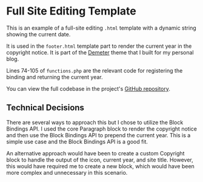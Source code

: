 # Full Site Editing Template

This is an example of a full-site editing `.html` template with a dynamic string showing the current date.

It is used in the `footer.html` template part to render the current year in the copyright notice. It is part of the [Demeter](https://github.com/danielwrobert/demeter) theme that I built for my personal blog.

Lines 74-105 of `functions.php` are the relevant code for registering the binding and returning the current year.

You can view the full codebase in the project's [GitHub repository](https://github.com/danielwrobert/demeter).

## Technical Decisions

There are several ways to approach this but I chose to utilize the Block Bindings API. I used the core Paragraph block to render the copyright notice and then use the Block Bindings API to prepend the current year. This is a simple use case and the Block Bindings API is a good fit.

An alternative approach would have been to create a custom Copyright block to handle the output of the icon, current year, and site title. However, this would have required me to create a new block, which would have been more complex and unnecessary in this scenario.
